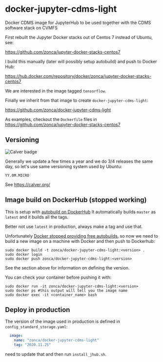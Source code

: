 # docker-jupyter-cdms-light
Docker CDMS image for JupyterHub to be used together with the CDMS software stack on CVMFS

First rebuilt the Jupyter Docker stacks out of Centos 7 instead of Ubuntu,
see:

<https://github.com/zonca/jupyter-docker-stacks-centos7>

I build this manually (later will possibly setup autobuild) and push to Docker Hub:

<https://hub.docker.com/repository/docker/zonca/jupyter-docker-stacks-centos7>

We are interested in the image tagged `tensorflow`.

Finally we inherit from that image to create `docker-jupyter-cdms-light`:

<https://github.com/zonca/docker-jupyter-cdms-light>

As examples, checkout the `Dockerfile` files in <https://github.com/zonca/jupyter-docker-stacks-centos7>

## Versioning

![Calver badge](https://img.shields.io/badge/calver-YY.0M.MICRO-22bfda.svg)

Generally we update a few times a year and we do 3/4 releases the same day, so let's use same versioning system used by Ubuntu:

`YY.0M.MICRO`

See <https://calver.org/>

## Image build on DockerHub (stopped working)

This is setup with [autobuild on DockerHub](https://hub.docker.com/r/zonca/docker-jupyter-cdms-light)
It automatically builds `master` as `latest` and it builds all the tags.

Better not use `latest` in production, always make a tag and use that.

Unfortunately [Docker stopped providing free autobuilds](https://www.docker.com/blog/changes-to-docker-hub-autobuilds),
so now we need to build a new image on a machine with Docker and then push to Dockerhub:

```
sudo docker build -t zonca/docker-jupyter-cdms-light:<version> .
sudo docker login
sudo docker push zonca/docker-jupyter-cdms-light:<version>
```

See the section above for information on defining the version.

You can check your container before pushing it with:

```
sudo docker run -it zonca/docker-jupyter-cdms-light:<version>
sudo docker ps #this output will tell you the image name
sudo docker exec -it <container_name> bash
```

## Deploy in production

The version of the image used in production is defined in `config_standard_storage.yaml`:

```yaml
  image:
    name: "zonca/docker-jupyter-cdms-light"
    tag: "2020.11.25"
```

need to update that and then run `install_jhub.sh`.
